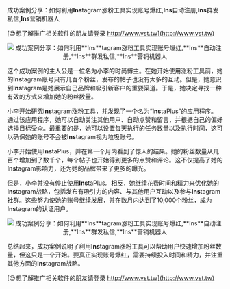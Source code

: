 成功案例分享：如何利用**Ins**tagram涨粉工具实现账号爆红,**Ins**自动注册,**Ins**群发私信,**Ins**营销机器人

[😍想了解推广相关软件的朋友请登录 http://www.vst.tw](http://www.vst.tw)

 <center><img src="https://vst.tw/MP4/tuiguang/png/7.png" alt="成功案例分享：如何利用**Ins**tagram涨粉工具实现账号爆红,**Ins**自动注册,**Ins**群发私信,**Ins**营销机器人"></center>

这个成功案例的主人公是一位名为小李的时尚博主。在她开始使用涨粉工具前，她的**Ins**tagram账号只有几百个粉丝，发布的帖子也没有太多的互动。但是，她意识到**Ins**tagram是她展示自己品牌和吸引新客户的重要渠道。于是，她决定寻找一种有效的方式来增加她的粉丝数量。

小李开始研究**Ins**tagram涨粉工具，并发现了一个名为“**Ins**taPlus”的应用程序。通过该应用程序，她可以自动关注其他用户、自动点赞和留言，并根据自己的偏好选择目标受众。最重要的是，她可以设置每天执行的任务数量以及执行时间，这可以确保她的账号不会被**Ins**tagram视为垃圾账号。

小李开始使用**Ins**taPlus，并在第一个月内看到了惊人的结果。她的粉丝数量从几百个增加到了数千个，每个帖子也开始得到更多的点赞和评论。这不仅提高了她的**Ins**tagram影响力，还为她的品牌带来了更多的曝光。

但是，小李并没有停止使用**Ins**taPlus。相反，她继续花费时间和精力来优化她的**Ins**tagram战略，包括发布有吸引力的内容、与其他用户互动以及参与**Ins**tagram社群。这些努力使她的账号继续发展，并在数月内达到了10,000个粉丝，成为**Ins**tagram的认证用户。

 <center><img src="https://vst.tw/MP4/tuiguang/png/5.png" alt="成功案例分享：如何利用**Ins**tagram涨粉工具实现账号爆红,**Ins**自动注册,**Ins**群发私信,**Ins**营销机器人"></center>

总结起来，成功案例说明了利用**Ins**tagram涨粉工具可以帮助用户快速增加粉丝数量，但这只是一个开始。要真正实现账号爆红，需要持续投入时间和精力，并注重其他方面的**Ins**tagram战略。

[😍想了解推广相关软件的朋友请登录 http://www.vst.tw](http://www.vst.tw)



